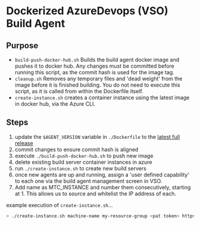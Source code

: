 # Dockerized AzureDevops (VSO) Build Agent

## Purpose

- `build-push-docker-hub.sh` Builds the build agent docker image and pushes it to docker hub.  Any changes must be committed before running this script, as the commit hash is used for the image tag.
- `cleanup.sh` Removes any temporary files and 'dead weight' from the image before it is finished building.  You do not need to execute this script, as it is called from within the Dockerfile itself.
- `create-instance.sh` creates a container instance using the latest image in docker hub, via the Azure CLI.

## Steps
1. update the `$AGENT_VERSION` variable in `./Dockerfile` to the [latest full release](https://github.com/microsoft/azure-pipelines-agent/releases)
2. commit changes to ensure commit hash is aligned
3. execute `./build-push-docker-hub.sh` to push new image
4. delete existing build server container instances in azure
5. run `./create-instance.sh` to create new build servers
6. once new agents are up and running, assign a 'user defined capability' to each one via the build agent management screen in VSO.
7. Add name as MTC_INSTANCE and number them consecutively, starting at 1.  This allows us to source and whitelist the IP address of each.

example execution of `create-instance.sh`...

```bash
> ./create-instance.sh machine-name my-resource-group <pat token> https://my-azure-devops-instance.visualstudio.com
```
